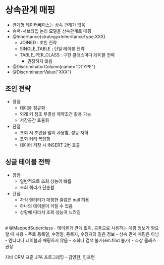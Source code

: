 # 상속관계 매핑
- 관계형 데이터베이스는 상속 관계가 없음
- 슈퍼-서브타입 논리 모델을 상속관계로 매핑
- @Inheritance(strategy=InheritanceType.XXX)
  - JOINED : 조인 전략
  - SINGLE_TABLE : 단일 테이블 전략
  - TABLE_PER_CLASS : 구현 클래스마다 테이블 전략
    - 권장하지 않음
- @DiscriminatorColumn(name="DTYPE")
- @DiscriminatorValue("XXX")

## 조인 전략
- 장점 
  - 테이블 정규화
  - 외래 키 참조 무결성 제약조건 활용 가능
  - 저장공간 효율화
- 단점
  - 조회 시 조인을 많이 사용함, 성능 저하
  - 조회 커리 복잡함
  - 데이터 저장 시 INSERT 2번 호출

## 싱글 테이블 전략
- 장점
  - 일반적으로 조회 성능이 빠름
  - 조회 쿼리가 단순함
- 단점
  - 자식 엔티티가 매핑한 컬럼은 null 허용
  - 하나의 테이블이 커질 수 있음
  - 상황에 따라서 조회 성능이 느려짐
<br>
# @MappedSuperclass
- 테이블과 관계 없이, 공통으로 사용하는 매핑 정보가 필요할 때 사용
  - 주로 등록일, 수정일, 등록자, 수정자와 같은 정보
- 상속 관계 매핑은 아님
- 엔티티나 테이블과 매핑하지 않음
- 조회나 검색 불가(em.find 불가)
- 추상 클래스 권장
<br>

>
자바 ORM 표준 JPA 프로그래밍 - 김영한, 인프런

